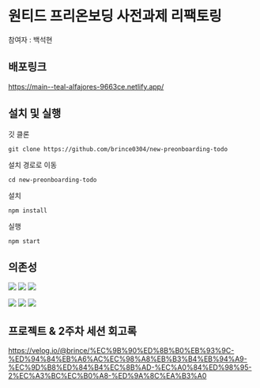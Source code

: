 # 원티드 프리온보딩 사전과제 리팩토링

참여자 : 백석현

## 배포링크
https://main--teal-alfajores-9663ce.netlify.app/

## 설치 및 실행

깃 클론

`git clone https://github.com/brince0304/new-preonboarding-todo`

설치 경로로 이동

`cd new-preonboarding-todo`

설치

`npm install`

실행

`npm start`

## 의존성
<img src="https://img.shields.io/badge/React-61DAFB?style=for-the-badge&logo=React&logoColor=black" /> <img src="https://img.shields.io/badge/TypeScript-3178C6?style=for-the-badge&logo=TypeScript&logoColor=white"/> <img src="https://img.shields.io/badge/StyledComponents-DB7093?style=for-the-badge&logo=StyledComponents&logoColor=white" /> 

<img src="https://img.shields.io/badge/Eslint-4B32C3?style=for-the-badge&logo=Eslint&logoColor=white" /> <img src="https://img.shields.io/badge/Prettier-F7B93E?style=for-the-badge&logo=Prettier&logoColor=white" /> <img src="https://img.shields.io/badge/Husky-00C65E?style=for-the-badge&logo=Husky&logoColor=white" /> 

## 프로젝트 & 2주차 세션 회고록 
https://velog.io/@brince/%EC%9B%90%ED%8B%B0%EB%93%9C-%ED%94%84%EB%A6%AC%EC%98%A8%EB%B3%B4%EB%94%A9-%EC%9D%B8%ED%84%B4%EC%8B%AD-%EC%A0%84%ED%98%95-2%EC%A3%BC%EC%B0%A8-%ED%9A%8C%EA%B3%A0
